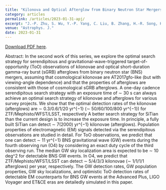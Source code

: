 ```yaml
---
title: "Kilonova and Optical Afterglow from Binary Neutron Star Mergers. II. Optimal Search Strategy for Serendipitous Observations and Target-of-opportunity Observations of Gravitational-wave Triggers (Accepted)"
category: articles
permalink: /articles/2023-01-31-apj/
excerpt: "J.-P. Zhu, S. Wu, Y.-P. Yang, C. Liu, B. Zhang, H.-R. Song, H. Gao, Z. Cao, Y.-W. Yu, <b>Y. Kang</b>, L. Shao. <br> <br>"
venue: "Astrophys. J."
date: 2023-01-31
---
```


<a href="https://arxiv.org/abs/2110.10469">Download PDF here</a>.

Abstract: In the second work of this series, we explore the optimal search strategy for serendipitous and gravitational-wave-triggered target-of-opportunity (ToO) observations of kilonovae and optical short-duration gamma-ray burst (sGRB) afterglows from binary neutron star (BNS) mergers, assuming that cosmological kilonovae are AT2017gfo-like (but with viewing-angle dependence) and that the properties of afterglows are consistent with those of cosmological sGRB afterglows. A one-day cadence serendipitous search strategy with an exposure time of ∼ 30 s can always achieve an optimal search strategy of kilonovae and afterglows for various survey projects. We show that the optimal detection rates of the kilonovae (afterglows) are ∼ 0.3/0.6/1/20 yr^{−1} (∼ 50/60/100/800 yr^{−1}) for ZTF/Mephisto/WFST/LSST, respectively A better search strategy for SiTian than the current design is to increase the exposure time. In principle, a fully built SiTian can detect ∼ 7(2000) yr^{−1} kilonovae (afterglows). Population properties of electromagnetic (EM) signals detected via the serendipitous observations are studied in detail. For ToO observations, we predict that one can detect ∼ 11 yr^{−1} BNS gravitational wave (GW) events during the fourth observing run (O4) by considering an exact duty cycle of the third observing run. The median GW sky localization area is expected to be ∼ 10 deg^2 for detectable BNS GW events. In O4, we predict that ZTF/Mephisto/WFST/LSST can detect ∼ 5/4/3/3 kilonovae (∼ 1/1/1/1 afterglows) per year, respectively. The GW detection rates, GW population properties, GW sky localizations, and optimistic ToO detection rates of detectable EM counterparts for BNS GW events at the Advanced Plus, LIGO Voyager and ET&CE eras are detailedly simulated in this paper.

